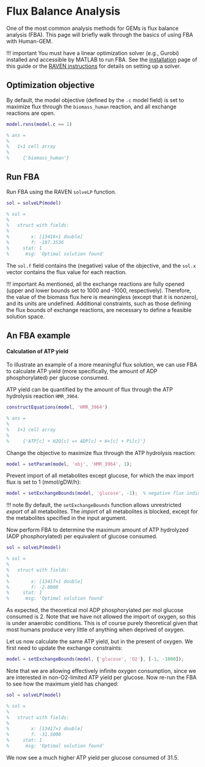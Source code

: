 # Flux Balance Analysis

One of the most common analysis methods for GEMs is flux balance analysis (FBA). This page will briefly walk through the basics of using FBA with Human-GEM.

!!! important
	You must have a linear optimization solver (e.g., Gurobi) installed and accessible by MATLAB to run FBA. See the [installation](installation.md) page of this guide or the [RAVEN instructions](https://github.com/SysBioChalmers/RAVEN/wiki/Installation#dependencies) for details on setting up a solver.


## Optimization objective

By default, the model objective (defined by the `.c` model field) is set to maximize flux through the `biomass_human` reaction, and all exchange reactions are open.
```matlab
model.rxns(model.c == 1)

% ans =
% 
%   1×1 cell array
% 
%     {'biomass_human'}
```


## Run FBA

Run FBA using the RAVEN `solveLP` function.
```matlab
sol = solveLP(model)

% sol = 
% 
%   struct with fields:
% 
%        x: [13416×1 double]
%        f: -187.3536
%     stat: 1
%      msg: 'Optimal solution found'
```

The `sol.f` field contains the (negative) value of the objective, and the `sol.x` vector contains the flux value for each reaction.

!!! important
	As mentioned, all the exchange reactions are fully opened (upper and lower bounds set to 1000 and -1000, respectively). Therefore, the value of the biomass flux here is meaningless (except that it is nonzero), and its units are undefined. Additional constraints, such as those defining the flux bounds of exchange reactions, are necessary to define a feasible solution space.



## An FBA example

#### Calculation of ATP yield

To illustrate an example of a more meaningful flux solution, we can use FBA to calculate ATP yield (more specifically, the amount of ADP phosphorylated) per glucose consumed. 

ATP yield can be quantified by the amount of flux through the ATP hydrolysis reaction `HMR_3964`.
```matlab
constructEquations(model, 'HMR_3964')

% ans =
% 
%   1×1 cell array
% 
%     {'ATP[c] + H2O[c] => ADP[c] + H+[c] + Pi[c]'}
```

Change the objective to maximize flux through the ATP hydrolysis reaction:
```matlab
model = setParam(model, 'obj', 'HMR_3964', 1);
```

Prevent import of all metabolites except glucose, for which the max import flux is set to 1 (mmol/gDW/h):
```matlab
model = setExchangeBounds(model, 'glucose', -1);  % negative flux indicates import
```

!!! note
	By default, the `setExchangeBounds` function allows unrestricted *export* of all metabolites. The *import* of all metabolites is blocked, except for the metabolites specified in the input argument.


Now perform FBA to determine the maximum amount of ATP hydrolyzed (ADP phosphorylated) per equivalent of glucose consumed.
```matlab
sol = solveLP(model)

% sol = 
% 
%   struct with fields:
% 
%        x: [13417×1 double]
%        f: -2.0000
%     stat: 1
%      msg: 'Optimal solution found'
```

As expected, the theoretical mol ADP phosphorylated per mol glucose consumed is 2. Note that we have not allowed the import of oxygen, so this is under anaerobic conditions. This is of course purely theoretical given that most humans produce very little of anything when deprived of oxygen.

Let us now calculate the same ATP yield, but in the present of oxygen. We first need to update the exchange constraints:
```matlab
model = setExchangeBounds(model, {'glucose', 'O2'}, [-1, -1000]);
```

Note that we are allowing effectively infinite oxygen consumption, since we are interested in non-O2-limited ATP yield per glucose. Now re-run the FBA to see how the maximum yield has changed:
```matlab
sol = solveLP(model)

% sol = 
% 
%   struct with fields:
% 
%        x: [13417×1 double]
%        f: -31.5000
%     stat: 1
%      msg: 'Optimal solution found'
```

We now see a much higher ATP yield per glucose consumed of 31.5.






